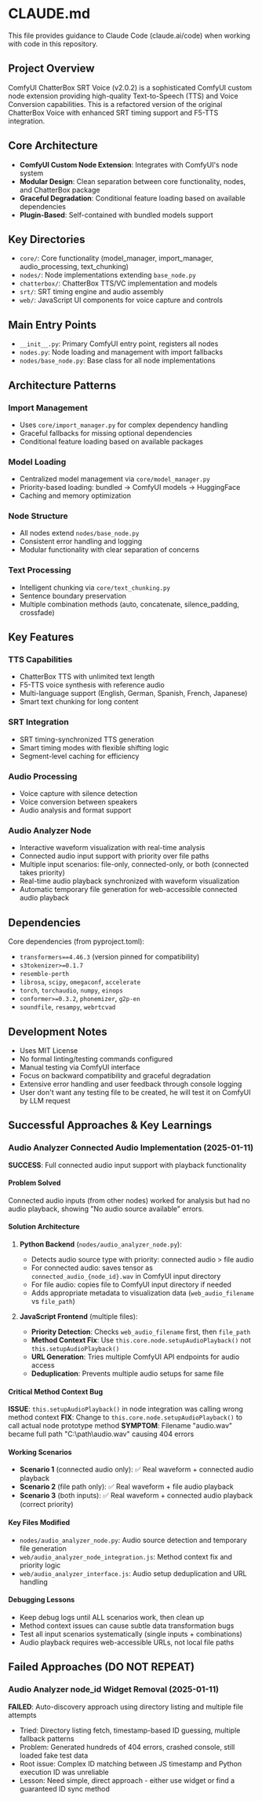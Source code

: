 # CLAUDE.md

This file provides guidance to Claude Code (claude.ai/code) when working with code in this repository.

## Project Overview

ComfyUI ChatterBox SRT Voice (v2.0.2) is a sophisticated ComfyUI custom node extension providing high-quality Text-to-Speech (TTS) and Voice Conversion capabilities. This is a refactored version of the original ChatterBox Voice with enhanced SRT timing support and F5-TTS integration.

## Core Architecture

- **ComfyUI Custom Node Extension**: Integrates with ComfyUI's node system
- **Modular Design**: Clean separation between core functionality, nodes, and ChatterBox package
- **Graceful Degradation**: Conditional feature loading based on available dependencies
- **Plugin-Based**: Self-contained with bundled models support

## Key Directories

- `core/`: Core functionality (model_manager, import_manager, audio_processing, text_chunking)
- `nodes/`: Node implementations extending `base_node.py`
- `chatterbox/`: ChatterBox TTS/VC implementation and models
- `srt/`: SRT timing engine and audio assembly
- `web/`: JavaScript UI components for voice capture and controls

## Main Entry Points

- `__init__.py`: Primary ComfyUI entry point, registers all nodes
- `nodes.py`: Node loading and management with import fallbacks
- `nodes/base_node.py`: Base class for all node implementations

## Architecture Patterns

### Import Management

- Uses `core/import_manager.py` for complex dependency handling
- Graceful fallbacks for missing optional dependencies
- Conditional feature loading based on available packages

### Model Loading

- Centralized model management via `core/model_manager.py`
- Priority-based loading: bundled → ComfyUI models → HuggingFace
- Caching and memory optimization

### Node Structure

- All nodes extend `nodes/base_node.py`
- Consistent error handling and logging
- Modular functionality with clear separation of concerns

### Text Processing

- Intelligent chunking via `core/text_chunking.py`
- Sentence boundary preservation
- Multiple combination methods (auto, concatenate, silence_padding, crossfade)

## Key Features

### TTS Capabilities

- ChatterBox TTS with unlimited text length
- F5-TTS voice synthesis with reference audio
- Multi-language support (English, German, Spanish, French, Japanese)
- Smart text chunking for long content

### SRT Integration

- SRT timing-synchronized TTS generation
- Smart timing modes with flexible shifting logic
- Segment-level caching for efficiency

### Audio Processing

- Voice capture with silence detection
- Voice conversion between speakers
- Audio analysis and format support

### Audio Analyzer Node

- Interactive waveform visualization with real-time analysis
- Connected audio input support with priority over file paths
- Multiple input scenarios: file-only, connected-only, or both (connected takes priority)
- Real-time audio playback synchronized with waveform visualization
- Automatic temporary file generation for web-accessible connected audio playback

 

## Dependencies

Core dependencies (from pyproject.toml):

- `transformers==4.46.3` (version pinned for compatibility)
- `s3tokenizer>=0.1.7`
- `resemble-perth`
- `librosa`, `scipy`, `omegaconf`, `accelerate`
- `torch`, `torchaudio`, `numpy`, `einops`
- `conformer>=0.3.2`, `phonemizer`, `g2p-en`
- `soundfile`, `resampy`, `webrtcvad`

## Development Notes

- Uses MIT License
- No formal linting/testing commands configured
- Manual testing via ComfyUI interface
- Focus on backward compatibility and graceful degradation
- Extensive error handling and user feedback through console logging
- User don't want any testing file to be created, he will test it on ComfyUI by LLM request

## Successful Approaches & Key Learnings

### Audio Analyzer Connected Audio Implementation (2025-01-11)
**SUCCESS**: Full connected audio input support with playback functionality

#### Problem Solved
Connected audio inputs (from other nodes) worked for analysis but had no audio playback, showing "No audio source available" errors.

#### Solution Architecture
1. **Python Backend** (`nodes/audio_analyzer_node.py`):
   - Detects audio source type with priority: connected audio > file audio
   - For connected audio: saves tensor as `connected_audio_{node_id}.wav` in ComfyUI input directory
   - For file audio: copies file to ComfyUI input directory if needed
   - Adds appropriate metadata to visualization data (`web_audio_filename` vs `file_path`)

2. **JavaScript Frontend** (multiple files):
   - **Priority Detection**: Checks `web_audio_filename` first, then `file_path`
   - **Method Context Fix**: Use `this.core.node.setupAudioPlayback()` not `this.setupAudioPlayback()`
   - **URL Generation**: Tries multiple ComfyUI API endpoints for audio access
   - **Deduplication**: Prevents multiple audio setups for same file

#### Critical Method Context Bug
**ISSUE**: `this.setupAudioPlayback()` in node integration was calling wrong method context
**FIX**: Change to `this.core.node.setupAudioPlayback()` to call actual node prototype method
**SYMPTOM**: Filename "audio.wav" became full path "C:\path\audio.wav" causing 404 errors

#### Working Scenarios
- **Scenario 1** (connected audio only): ✅ Real waveform + connected audio playback
- **Scenario 2** (file path only): ✅ Real waveform + file audio playback  
- **Scenario 3** (both inputs): ✅ Real waveform + connected audio playback (correct priority)

#### Key Files Modified
- `nodes/audio_analyzer_node.py`: Audio source detection and temporary file generation
- `web/audio_analyzer_node_integration.js`: Method context fix and priority logic
- `web/audio_analyzer_interface.js`: Audio setup deduplication and URL handling

#### Debugging Lessons
- Keep debug logs until ALL scenarios work, then clean up
- Method context issues can cause subtle data transformation bugs
- Test all input scenarios systematically (single inputs + combinations)
- Audio playback requires web-accessible URLs, not local file paths

## Failed Approaches (DO NOT REPEAT)

### Audio Analyzer node_id Widget Removal (2025-01-11)
**FAILED**: Auto-discovery approach using directory listing and multiple file attempts
- Tried: Directory listing fetch, timestamp-based ID guessing, multiple fallback patterns
- Problem: Generated hundreds of 404 errors, crashed console, still loaded fake test data
- Root issue: Complex ID matching between JS timestamp and Python execution ID was unreliable
- Lesson: Need simple, direct approach - either use widget or find a guaranteed ID sync method